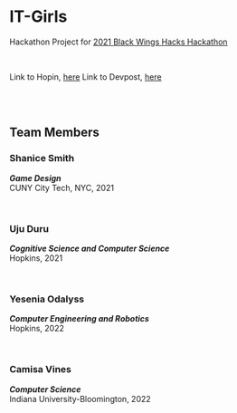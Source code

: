 # IT-Girls
Hackathon Project for [2021 Black Wings Hacks Hackathon](https://rewritingthecode.org/black-wings-hacks/)

<br/>

Link to Hopin, [here](https://app.hopin.com/events/black-wings-hacks/reception)
Link to Devpost, [here](https://blackwingshacks2021.devpost.com/)

<br><br>

## Team Members

### Shanice Smith
_**Game Design**_ <br/>
CUNY City Tech, NYC, 2021

<br>

### Uju Duru
_**Cognitive Science and Computer Science**_ <br/>
Hopkins, 2021

<br>

### Yesenia Odalyss
_**Computer Engineering and Robotics**_ <br/>
Hopkins, 2022

<br>

### Camisa Vines
_**Computer Science**_ <br/>
Indiana University-Bloomington, 2022


